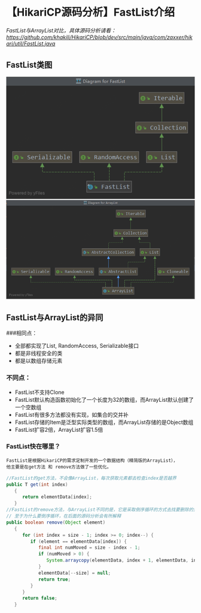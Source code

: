 # 【HikariCP源码分析】FastList介绍
###### FastList与ArrayList对比，具体源码分析请看： https://github.com/khakili/HikariCP/blob/dev/src/main/java/com/zaxxer/hikari/util/FastList.java
## FastList类图
![](./image/FastList类图.png)
![](./image/ArrayList类图.png)

## FastList与ArrayList的异同

###相同点：
   - 全部都实现了List<T>, RandomAccess, Serializable接口
   - 都是非线程安全的类
   - 都是以数组存储元素
### 不同点：
   - FastList不支持Clone
   - FastList默认构造函数初始化了一个长度为32的数组，而ArrayList默认创建了一个空数组
   - FastList有很多方法都没有实现，如集合的交并补
   - FastList存储的Item是泛型实际类型的数组，而ArrayList存储的是Object数组
   - FastList扩容2倍，ArrayList扩容1.5倍
### FastList快在哪里？
    FastList是根据HikariCP的需求定制开发的一个数据结构（精简版的ArrayList），
    他主要是在get方法 和 remove方法做了一些优化。
    
```java
//FastList的get方法，不会像ArrayList，每次获取元素都去检查index是否越界
public T get(int index)
   {
      return elementData[index];
   }
//FastList的remove方法，与ArrayList不同的是，它是采取倒序循环的方式去找要删除的元素，
// 至于为什么要倒序循环，在后面的源码分析会有所解释
public boolean remove(Object element)
   {
      for (int index = size - 1; index >= 0; index--) {
         if (element == elementData[index]) {
            final int numMoved = size - index - 1;
            if (numMoved > 0) {
               System.arraycopy(elementData, index + 1, elementData, index, numMoved);
            }
            elementData[--size] = null;
            return true;
         }
      }
      return false;
   }
```
